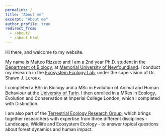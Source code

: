```yaml
---
permalink: /
title: "About me"
excerpt: "About me"
author_profile: true
redirect_from:
  - /about/
  - /about.html
---
```


Hi there, and welcome to my website.

My name is Matteo Rizzuto and I am a 2nd year Ph.D. student in the [Department of Biology](www.mun.ca/biology), at [Memorial University of
Newfoundland](www.mun.ca). I conduct my research in the [Ecosystem Ecology Lab](http://shawnleroux.wixsite.com/lerouxlab), under the supervision of Dr.
Shawn J. Leroux.

I completed a BSc in Biology and a MSc in Evolution of Animal and Human
Behaviour at the [University of Turin](www.unito.it/en). I then enrolled in a
MRes in Ecology, Evolution and Conservation at Imperial College London, which I
completed with Distinction.

I am also part of the [Terrestrial Ecology Research Group](https://terrestrialecologyresearchgroup.weebly.com), which brings
together researchers with expertise from three different disciplines -
Landscape, Wildlife and Ecosystem Ecology - to answer topical questions about
forest dynamics and human impact.
